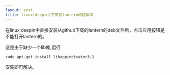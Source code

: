 ```yaml
---
layout: post
title: linux(deepin)下安装lantern问题解决
---
```


在linux deepin中直接安装从github下载的lantern的deb文件后，点击应用按钮是不能打开lantern的。

这是由于缺少一个lib库,运行 

`sudo apt-get install libappindicator3-1` 

安装即可解决。

